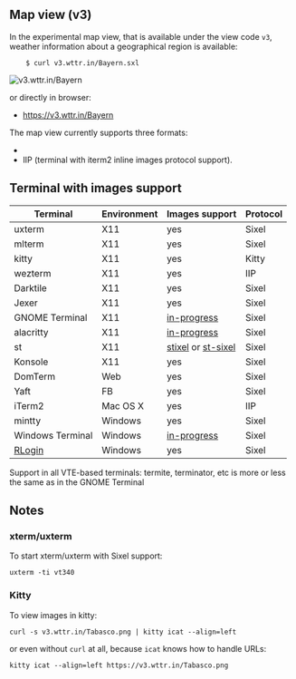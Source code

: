 
## Map view (v3)

In the experimental map view, that is available under the view code `v3`,
weather information about a geographical region is available:

```
    $ curl v3.wttr.in/Bayern.sxl
```

![v3.wttr.in/Bayern](https://v3.wttr.in/Bayern.png)

or directly in browser:

*   https://v3.wttr.in/Bayern

The map view currently supports three formats:

* 
* IIP (terminal with iterm2 inline images protocol support).

## Terminal with images support


| Terminal              | Environment    | Images support | Protocol |
| --------------------- | --------- | ------------- | --------- |
| uxterm                |   X11     |   yes         |   Sixel   |
| mlterm                |   X11     |   yes         |   Sixel   |
| kitty                 |   X11     |   yes         |   Kitty   |
| wezterm               |   X11     |   yes         |   IIP     |
| Darktile              |   X11     |   yes         |   Sixel   |
| Jexer                 |   X11     |   yes         |   Sixel   |
| GNOME Terminal        |   X11     |   [in-progress](https://gitlab.gnome.org/GNOME/vte/-/issues/253) |   Sixel   |
| alacritty             |   X11     |   [in-progress](https://github.com/alacritty/alacritty/issues/910) |  Sixel   |
| st                    |   X11     | [stixel](https://github.com/vizs/stixel) or [st-sixel](https://github.com/galatolofederico/st-sixel)     |   Sixel   |
| Konsole               |   X11     |   yes         |   Sixel   |
| DomTerm               |   Web     |   yes         |   Sixel   |
| Yaft                  |   FB      |   yes         |   Sixel   |
| iTerm2                |   Mac OS X|   yes         |   IIP     |
| mintty                | Windows   |   yes         |   Sixel   |
| Windows Terminal  |   Windows     |   [in-progress](https://github.com/microsoft/terminal/issues/448) |   Sixel   |
| [RLogin](http://nanno.dip.jp/softlib/man/rlogin/) | Windows | yes         |   Sixel   |   |

Support in all VTE-based terminals: termite, terminator, etc is more or less the same as in the GNOME Terminal

## Notes

### xterm/uxterm

To start xterm/uxterm with Sixel support:

```
uxterm -ti vt340
```

### Kitty

To view images in kitty:

```
curl -s v3.wttr.in/Tabasco.png | kitty icat --align=left
```

or even without `curl` at  all, because `icat` knows how to handle URLs:

```
kitty icat --align=left https://v3.wttr.in/Tabasco.png
```
